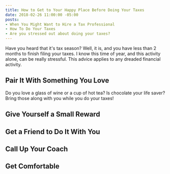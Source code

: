```yaml
---
title: How to Get to Your Happy Place Before Doing Your Taxes
date: 2018-02-26 11:00:00 -05:00
posts:
- When You Might Want to Hire a Tax Professional
- How To Do Your Taxes
- Are you stressed out about doing your taxes?
---
```


Have you heard that it's tax season? Well, it is, and you have less than 2 months to finish filing your taxes. I know this time of year, and this activity alone, can be really stressful. This advice applies to any dreaded financial activity.

## Pair It With Something You Love

Do you love a glass of wine or a cup of hot tea? Is chocolate your life saver? Bring those along with you while you do your taxes!

## Give Yourself a Small Reward

## Get a Friend to Do It With You

## Call Up Your Coach

## Get Comfortable